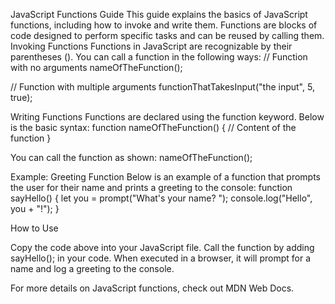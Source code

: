 JavaScript Functions Guide
This guide explains the basics of JavaScript functions, including how to invoke and write them. Functions are blocks of code designed to perform specific tasks and can be reused by calling them.
Invoking Functions
Functions in JavaScript are recognizable by their parentheses (). You can call a function in the following ways:
// Function with no arguments
nameOfTheFunction();

// Function with multiple arguments
functionThatTakesInput("the input", 5, true);

Writing Functions
Functions are declared using the function keyword. Below is the basic syntax:
function nameOfTheFunction() {
    // Content of the function
}

You can call the function as shown:
nameOfTheFunction();

Example: Greeting Function
Below is an example of a function that prompts the user for their name and prints a greeting to the console:
function sayHello() {
    let you = prompt("What's your name? ");
    console.log("Hello", you + "!");
}

How to Use

Copy the code above into your JavaScript file.
Call the function by adding sayHello(); in your code.
When executed in a browser, it will prompt for a name and log a greeting to the console.

For more details on JavaScript functions, check out MDN Web Docs.
